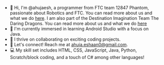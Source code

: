  - 👋 Hi, I'm @ahujaesh, a programmer from FTC team 12847 Phantom, passionate about Robotics and FTC. You can read more about us and what we do [here](https://phantom12857.com). I am also part of the Destination Imagination Team The Daring Dragons. You can read more about us and what we do [here](https://daringdragons.eshaanahuja.repl.co/)
 - 👀 I'm currently immersed in learning Android Studio with a focus on Java.
 - 🌱 I thrive on collaborating on exciting coding projects.
 - 💬 Let's connect! Reach me at ahuja.eshaan0@gmail.com.
 - 💻 My skill set includes HTML, CSS, JavaScript, Java, Python, Scratch/block coding, and a touch of C# among other languages!

<!---
ahujaesh/ahujaesh is a ✨ special ✨ repository because its `README.md` (this file) appears on your GitHub profile.
You can click the Preview link to take a look at your changes.
--->


